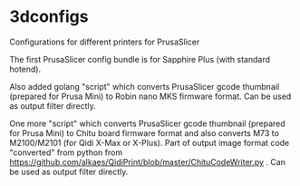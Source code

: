 # 3dconfigs
Configurations for different printers for PrusaSlicer

The first PrusaSlicer config bundle is for Sapphire Plus (with standard hotend).

Also added golang "script" which converts PrusaSlicer gcode thumbnail (prepared for Prusa Mini) to
Robin nano MKS firmware format. Can be used as output filter directly.

One more "script" which converts PrusaSlicer gcode thumbnail (prepared for Prusa Mini) to
Chitu board firmware format and also converts M73 to M2100/M2101 (for Qidi X-Max or X-Plus).
Part of output image format code "converted" from python from https://github.com/alkaes/QidiPrint/blob/master/ChituCodeWriter.py .
Can be used as output filter directly.

